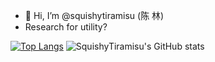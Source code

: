 - 👋 Hi, I’m @squishytiramisu (陈 林)
- Research for utility?

[![Top Langs](https://github-readme-stats.vercel.app/api/top-langs/?username=squishytiramisu&theme=tokyonight)](https://github.com/squishytiramisu/)
![SquishyTiramisu's GitHub stats](https://github-readme-stats.vercel.app/api?username=squishytiramisu&count_private=true&theme=tokyonight)

<!---
squishytiramisu/squishytiramisu is a ✨ special ✨ repository because its `README.md` (this file) appears on your GitHub profile.
You can click the Preview link to take a look at your changes.
--->
